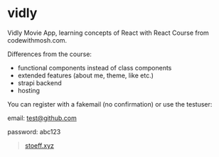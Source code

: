 # vidly

Vidly Movie App, learning concepts of React with React Course from codewithmosh.com. 

Differences from the course:
 - functional components instead of class components 
 - extended features (about me, theme, like etc.)
 - strapi backend
 - hosting


You can register with a fakemail (no confirmation) or use the testuser:

email: test@github.com

password: abc123
 
> [stoeff.xyz
](http://stoeff.xyz)
